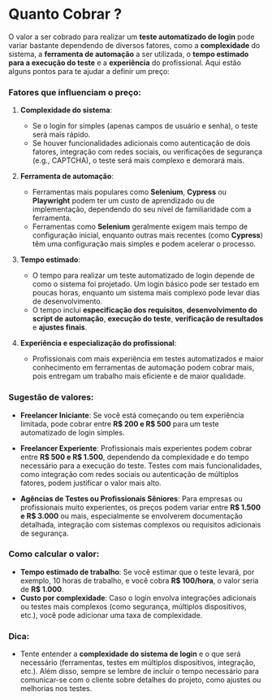 # Quanto Cobrar ?

O valor a ser cobrado para realizar um **teste automatizado de login** pode variar bastante dependendo de diversos fatores, como a **complexidade** do sistema, a **ferramenta de automação** a ser utilizada, o **tempo estimado para a execução do teste** e a **experiência** do profissional. Aqui estão alguns pontos para te ajudar a definir um preço:

### Fatores que influenciam o preço:

1. **Complexidade do sistema**: 
   - Se o login for simples (apenas campos de usuário e senha), o teste será mais rápido.
   - Se houver funcionalidades adicionais como autenticação de dois fatores, integração com redes sociais, ou verificações de segurança (e.g., CAPTCHA), o teste será mais complexo e demorará mais.

2. **Ferramenta de automação**:
   - Ferramentas mais populares como **Selenium**, **Cypress** ou **Playwright** podem ter um custo de aprendizado ou de implementação, dependendo do seu nível de familiaridade com a ferramenta.
   - Ferramentas como **Selenium** geralmente exigem mais tempo de configuração inicial, enquanto outras mais recentes (como **Cypress**) têm uma configuração mais simples e podem acelerar o processo.

3. **Tempo estimado**:
   - O tempo para realizar um teste automatizado de login depende de como o sistema foi projetado. Um login básico pode ser testado em poucas horas, enquanto um sistema mais complexo pode levar dias de desenvolvimento.
   - O tempo inclui **especificação dos requisitos**, **desenvolvimento do script de automação**, **execução do teste**, **verificação de resultados** e **ajustes finais**.

4. **Experiência e especialização do profissional**:
   - Profissionais com mais experiência em testes automatizados e maior conhecimento em ferramentas de automação podem cobrar mais, pois entregam um trabalho mais eficiente e de maior qualidade.

### Sugestão de valores:

- **Freelancer Iniciante**: Se você está começando ou tem experiência limitada, pode cobrar entre **R$ 200 e R$ 500** para um teste automatizado de login simples.
  
- **Freelancer Experiente**: Profissionais mais experientes podem cobrar entre **R$ 500 e R$ 1.500**, dependendo da complexidade e do tempo necessário para a execução do teste. Testes com mais funcionalidades, como integração com redes sociais ou autenticação de múltiplos fatores, podem justificar o valor mais alto.

- **Agências de Testes ou Profissionais Sêniores**: Para empresas ou profissionais muito experientes, os preços podem variar entre **R$ 1.500 e R$ 3.000** ou mais, especialmente se envolverem documentação detalhada, integração com sistemas complexos ou requisitos adicionais de segurança.

### Como calcular o valor:
- **Tempo estimado de trabalho**: Se você estimar que o teste levará, por exemplo, 10 horas de trabalho, e você cobra **R$ 100/hora**, o valor seria de **R$ 1.000**.
- **Custo por complexidade**: Caso o login envolva integrações adicionais ou testes mais complexos (como segurança, múltiplos dispositivos, etc.), você pode adicionar uma taxa de complexidade.

### Dica:
- Tente entender a **complexidade do sistema de login** e o que será necessário (ferramentas, testes em múltiplos dispositivos, integração, etc.). Além disso, sempre se lembre de incluir o tempo necessário para comunicar-se com o cliente sobre detalhes do projeto, como ajustes ou melhorias nos testes.
